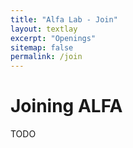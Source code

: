 ```yaml
---
title: "Alfa Lab - Join"
layout: textlay
excerpt: "Openings"
sitemap: false
permalink: /join
---
```


# Joining ALFA

TODO